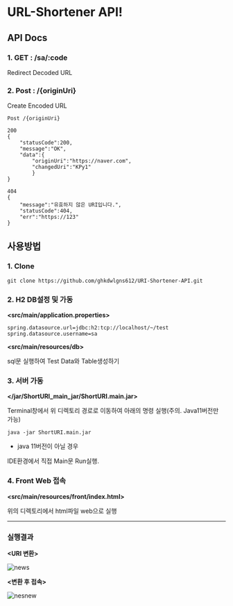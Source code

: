 # URL-Shortener API!

## API Docs

### 1. GET   :   /sa/:code
Redirect Decoded URL



### 2. Post   :  /{originUri}
Create Encoded URL



```
Post /{originUri}

200
{	
	"statusCode":200,
	"message":"OK",
	"data":{
		"originUri":"https://naver.com",
		"changedUri":"KPy1"
		}
}

404
{
	"message":"유효하지 않은 URI입니다.",
	"statusCode":404,
	"err":"https://123"
}
```



## 사용방법

### 1. Clone
```
git clone https://github.com/ghkdwlgns612/URI-Shortener-API.git 
```


### 2. H2 DB설정 및 가동

**<src/main/application.properties>**
```
spring.datasource.url=jdbc:h2:tcp://localhost/~/test  
spring.datasource.username=sa
```

**<src/main/resources/db>**

sql문 실행하여 Test Data와 Table생성하기



### 3. 서버 가동

**</jar/ShortURI_main_jar/ShortURI.main.jar>**

Terminal창에서 위 디렉토리 경로로 이동하여 아래의 명령 실행(주의. Java11버전만 가능)
```
java -jar ShortURI.main.jar
```

- java 11버전이 아닐 경우

IDE환경에서 직접 Main문 Run실행.



### 4. Front Web 접속

**<src/main/resources/front/index.html>**

위의 디렉토리에서 html파일 web으로 실행

***



### 실행결과

**<URI 변환>**

![news](https://user-images.githubusercontent.com/68694844/127809391-2704055b-7657-428c-a23e-037203e2aa93.gif)



**<변환 후 접속>**

![nesnew](https://user-images.githubusercontent.com/68694844/127810372-9a1e2243-759a-4f58-8a56-f83eac05171b.gif)

